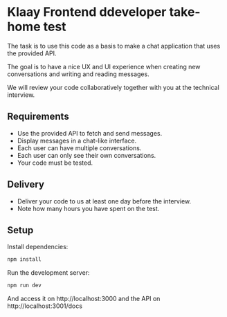# Klaay Frontend ddeveloper take-home test

The task is to use this code as a basis to make a chat application that uses the provided API.

The goal is to have a nice UX and UI experience when creating new conversations and writing and reading messages.

We will review your code collaboratively together with you at the technical interview.

## Requirements

- Use the provided API to fetch and send messages.
- Display messages in a chat-like interface.
- Each user can have multiple conversations.
- Each user can only see their own conversations.
- Your code must be tested.

## Delivery

- Deliver your code to us at least one day before the interview.
- Note how many hours you have spent on the test.

## Setup

Install dependencies:

```bash
npm install
```

Run the development server:

```bash
npm run dev
```

And access it on http://localhost:3000 and the API on http://localhost:3001/docs
